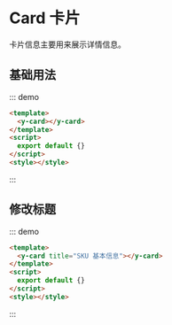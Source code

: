 # Card 卡片

卡片信息主要用来展示详情信息。

## 基础用法

::: demo
```html
<template>
  <y-card></y-card>
</template>
<script>
  export default {}
</script>
<style></style>
```
:::

## 修改标题

::: demo
```html
<template>
  <y-card title="SKU 基本信息"></y-card>
</template>
<script>
  export default {}
</script>
<style></style>
```
:::